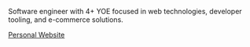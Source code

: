 <div>
  <p>Software engineer with 4+ YOE focused in web technologies, developer tooling, and e-commerce solutions.</p>

  <a href="https://www.leviwilkerson.com" target="_blank" >Personal Website</a>
</div>
